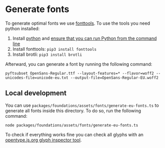 # Generate fonts

To generate optimal fonts we use [fonttools](https://github.com/fonttools/fonttools). To use the tools you need python installed:

1. Install [python](https://docs.python-guide.org/starting/installation/#installation) and [ensure that you can run Python from the command line](https://packaging.python.org/en/latest/tutorials/installing-packages/#ensure-you-can-run-python-from-the-command-line)
2. Install fonttools: `pip3 install fonttools`
3. Install brotli: `pip3 install brotli`

Afterward, you can generate a font by running the following command:

```shell
pyftsubset OpenSans-Regular.ttf --layout-features=* --flavor=woff2 --unicodes-file=unicode-eu.txt --output-file=OpenSans-Regular-EU.woff2
```

## Local development

You can use `packages/foundations/assets/fonts/generate-eu-fonts.ts` to generate all fonts inside this directory. To do so, run the following command:

```shell
node packages/foundations/assets/fonts/generate-eu-fonts.ts
```

To check if everything works fine you can check all glyphs with an [opentype.js.org glyph inspector tool](https://opentype.js.org/glyph-inspector.html).
